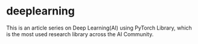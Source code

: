 # deeplearning
This is an article series on Deep Learning(AI) using PyTorch Library, which is the most used research library across the AI Community.
